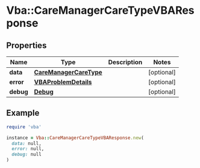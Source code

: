 # Vba::CareManagerCareTypeVBAResponse

## Properties

| Name | Type | Description | Notes |
| ---- | ---- | ----------- | ----- |
| **data** | [**CareManagerCareType**](CareManagerCareType.md) |  | [optional] |
| **error** | [**VBAProblemDetails**](VBAProblemDetails.md) |  | [optional] |
| **debug** | [**Debug**](Debug.md) |  | [optional] |

## Example

```ruby
require 'vba'

instance = Vba::CareManagerCareTypeVBAResponse.new(
  data: null,
  error: null,
  debug: null
)
```


